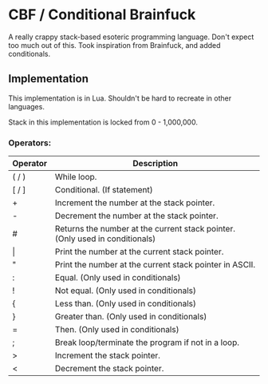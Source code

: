 # CBF / Conditional Brainfuck
A really crappy stack-based esoteric programming language. Don't expect too much out of this.
Took inspiration from Brainfuck, and added conditionals.

## Implementation
This implementation is in Lua. Shouldn't be hard to recreate in other languages.

Stack in this implementation is locked from 0 - 1,000,000.

### Operators:
| Operator | Description |
| -------- | ----------- |
| ( / )    | While loop.  |
| [ / ]    | Conditional. (If statement) |
| +        | Increment the number at the stack pointer. |
| -        | Decrement the number at the stack pointer. |
| #        | Returns the number at the current stack pointer. (Only used in conditionals)
| \|       | Print the number at the current stack pointer. |
| \"       | Print the number at the current stack pointer in ASCII. |
| :        | Equal. (Only used in conditionals) |
| !        | Not equal. (Only used in conditionals) |
| {        | Less than. (Only used in conditionals) |
| }        | Greater than. (Only used in conditionals) |
| =        | Then. (Only used in conditionals) |
| ;        | Break loop/terminate the program if not in a loop. |
| >        | Increment the stack pointer. |
| <        | Decrement the stack pointer. |

